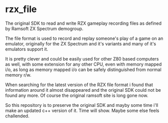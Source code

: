 # rzx_file

The original SDK to read and write RZX gameplay recording files as defined by Ramsoft ZX Spectrum demogroup. 

The file format is used to record and replay someone's play of a game on an emulator, originally for the ZX Spectrum and it's variants and many of it's emulators support it.  

It is pretty clever and could be easily used for other Z80 based computers as well, with some extension for any other CPU, even with memory mapped i/o, as long as memory mapped i/o can be safely distinguished from normal memory r/w. 

When searching for the latest version of the RZX file format i found that information around it almost disappeared and the original SDK could not be found any more. Of course the original ramsoft site is long gone now.

So this repository is to preserve the original SDK and mayby some time i'll make an updated c++ version of it. Time will show. Maybe some else feels challended.



